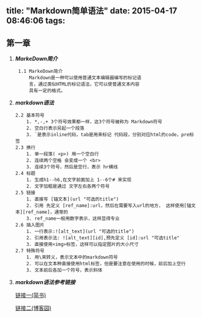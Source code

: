 title: "Markdown简单语法"
date: 2015-04-17 08:46:06
tags:
---

## 第一章

1. ***MarkeDown简介***

	 	1.1 MarkeDown简介
			Markdown是一种可以使用普通文本编辑器编写的标记语
			言，通过类似HTML的标记语法，它可以使普通文本内容
			具有一定的格式。

2.  ***markdown语法***

		2.2 基本符号
			1. *,-,+ 3个符号效果都一样，这3个符号被称为 Markdown符号
            2. 空白行表示另起一个段落
            3. `是表示inline代码，tab是用来标记 代码段，分别对应html的code，pre标签
        2.3 换行
            1. 单一段落( <p>) 用一个空白行
            2. 连续两个空格 会变成一个 <br>
            3. 连续3个符号，然后是空行，表示 hr横线
        2.4 标题
            1. 生成h1--h6,在文字前面加上 1--6个# 来实现
			2. 文字加粗是通过 文字左右各两个符号
		2.5 链接
			1. 直接写 [锚文本](url "可选的title")
			2. 引用 先定义 [ref_name]:url，然后在需要写入url的地方， 这样使用[锚文本][ref_name]，通常的
			3. ref_name一般用数字表示，这样显得专业
	    2.6 插入图片
			1. 一行表示:![alt_text](url "可选的title")
			2. 引用表示法: ![alt_text][id],预先定义 [id]:url "可选title"
			3. 直接使用<img>标签，这样可以指定图片的大小尺寸
		2.7 特殊符号
			1. 用\来转义，表示文本中的markdown符号
			2. 可以在文本种直接使用html标签，但是要注意在使用的时候，前后加上空行
			3. 文本前后各加一个符号，表示斜体
						
3.  ***markdown语法参考链接***

	[链接一(简书)](http://www.jianshu.com/p/1e402922ee32/)

	[链接二(博客园)](http://www.cnblogs.com/hnrainll/p/3514637.html)
			

			
			
	
	 
